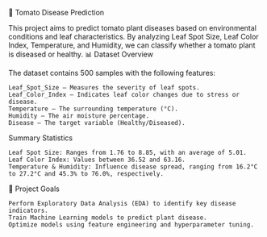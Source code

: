 🍅 Tomato Disease Prediction

This project aims to predict tomato plant diseases based on environmental conditions and leaf characteristics. By analyzing Leaf Spot Size, Leaf Color Index, Temperature, and Humidity, we can classify whether a tomato plant is diseased or healthy.
📊 Dataset Overview

The dataset contains 500 samples with the following features:

    Leaf_Spot_Size – Measures the severity of leaf spots.
    Leaf_Color_Index – Indicates leaf color changes due to stress or disease.
    Temperature – The surrounding temperature (°C).
    Humidity – The air moisture percentage.
    Disease – The target variable (Healthy/Diseased).

Summary Statistics

    Leaf Spot Size: Ranges from 1.76 to 8.85, with an average of 5.01.
    Leaf Color Index: Values between 36.52 and 63.16.
    Temperature & Humidity: Influence disease spread, ranging from 16.2°C to 27.2°C and 45.3% to 76.0%, respectively.

🚀 Project Goals

    Perform Exploratory Data Analysis (EDA) to identify key disease indicators.
    Train Machine Learning models to predict plant disease.
    Optimize models using feature engineering and hyperparameter tuning.
